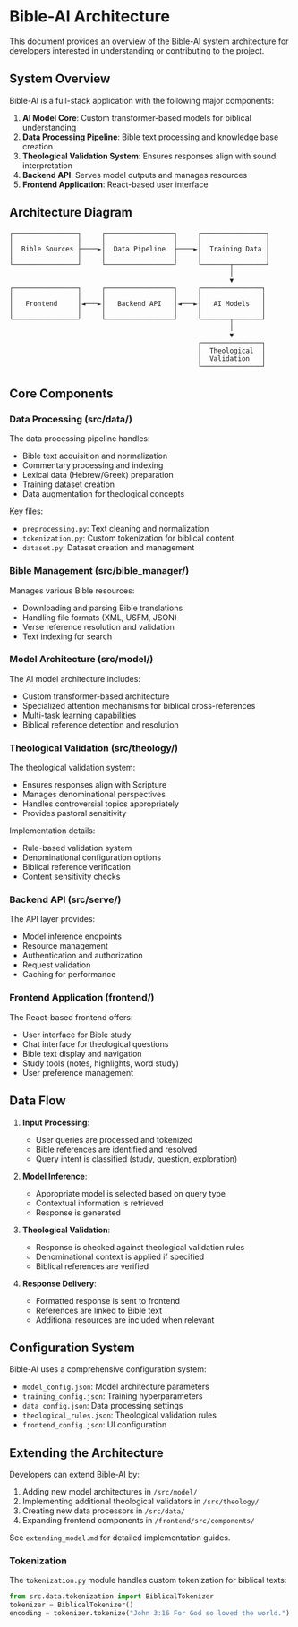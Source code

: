 # Bible-AI Architecture

This document provides an overview of the Bible-AI system architecture for developers interested in understanding or contributing to the project.

## System Overview

Bible-AI is a full-stack application with the following major components:

1. **AI Model Core**: Custom transformer-based models for biblical understanding
2. **Data Processing Pipeline**: Bible text processing and knowledge base creation
3. **Theological Validation System**: Ensures responses align with sound interpretation
4. **Backend API**: Serves model outputs and manages resources
5. **Frontend Application**: React-based user interface

## Architecture Diagram

```
┌────────────────┐     ┌─────────────────┐     ┌────────────────┐
│                │     │                 │     │                │
│  Bible Sources ├────►│  Data Pipeline  ├────►│  Training Data │
│                │     │                 │     │                │
└────────────────┘     └─────────────────┘     └───────┬────────┘
                                                       │
                                                       ▼
┌────────────────┐     ┌─────────────────┐     ┌───────────────┐
│                │     │                 │     │               │
│   Frontend     │◄───►│   Backend API   │◄───►│   AI Models   │
│                │     │                 │     │               │
└────────────────┘     └─────────────────┘     └───────┬───────┘
                                                       │
                                                       ▼
                                               ┌───────────────┐
                                               │  Theological  │
                                               │  Validation   │
                                               └───────────────┘
```

## Core Components

### Data Processing (src/data/)

The data processing pipeline handles:
- Bible text acquisition and normalization
- Commentary processing and indexing
- Lexical data (Hebrew/Greek) preparation
- Training dataset creation
- Data augmentation for theological concepts

Key files:
- `preprocessing.py`: Text cleaning and normalization
- `tokenization.py`: Custom tokenization for biblical content
- `dataset.py`: Dataset creation and management

### Bible Management (src/bible_manager/)

Manages various Bible resources:
- Downloading and parsing Bible translations
- Handling file formats (XML, USFM, JSON)
- Verse reference resolution and validation
- Text indexing for search

### Model Architecture (src/model/)

The AI model architecture includes:
- Custom transformer-based architecture
- Specialized attention mechanisms for biblical cross-references
- Multi-task learning capabilities
- Biblical reference detection and resolution

### Theological Validation (src/theology/)

The theological validation system:
- Ensures responses align with Scripture
- Manages denominational perspectives
- Handles controversial topics appropriately
- Provides pastoral sensitivity

Implementation details:
- Rule-based validation system
- Denominational configuration options
- Biblical reference verification
- Content sensitivity checks

### Backend API (src/serve/)

The API layer provides:
- Model inference endpoints
- Resource management
- Authentication and authorization
- Request validation
- Caching for performance

### Frontend Application (frontend/)

The React-based frontend offers:
- User interface for Bible study
- Chat interface for theological questions
- Bible text display and navigation
- Study tools (notes, highlights, word study)
- User preference management

## Data Flow

1. **Input Processing**:
   - User queries are processed and tokenized
   - Bible references are identified and resolved
   - Query intent is classified (study, question, exploration)

2. **Model Inference**:
   - Appropriate model is selected based on query type
   - Contextual information is retrieved
   - Response is generated

3. **Theological Validation**:
   - Response is checked against theological validation rules
   - Denominational context is applied if specified
   - Biblical references are verified

4. **Response Delivery**:
   - Formatted response is sent to frontend
   - References are linked to Bible text
   - Additional resources are included when relevant

## Configuration System

Bible-AI uses a comprehensive configuration system:
- `model_config.json`: Model architecture parameters
- `training_config.json`: Training hyperparameters
- `data_config.json`: Data processing settings
- `theological_rules.json`: Theological validation rules
- `frontend_config.json`: UI configuration

## Extending the Architecture

Developers can extend Bible-AI by:
1. Adding new model architectures in `/src/model/`
2. Implementing additional theological validators in `/src/theology/`
3. Creating new data processors in `/src/data/`
4. Expanding frontend components in `/frontend/src/components/`

See `extending_model.md` for detailed implementation guides.
### Tokenization
The `tokenization.py` module handles custom tokenization for biblical texts:
```python
from src.data.tokenization import BiblicalTokenizer
tokenizer = BiblicalTokenizer()
encoding = tokenizer.tokenize("John 3:16 For God so loved the world.")
